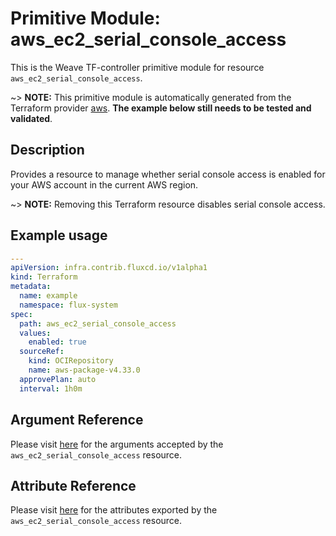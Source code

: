 
# Primitive Module: aws_ec2_serial_console_access

This is the Weave TF-controller primitive module for resource `aws_ec2_serial_console_access`.

~> **NOTE:** This primitive module is automatically generated from the Terraform provider [aws](https://registry.terraform.io/providers/hashicorp/aws/latest/docs/resources/ec2_serial_console_access). **The example below still needs to be tested and validated**.

## Description

Provides a resource to manage whether serial console access is enabled for your AWS account in the current AWS region.

~> **NOTE:** Removing this Terraform resource disables serial console access.

## Example usage

```yaml
---
apiVersion: infra.contrib.fluxcd.io/v1alpha1
kind: Terraform
metadata:
  name: example
  namespace: flux-system
spec:
  path: aws_ec2_serial_console_access
  values:
    enabled: true
  sourceRef:
    kind: OCIRepository
    name: aws-package-v4.33.0
  approvePlan: auto
  interval: 1h0m
```

## Argument Reference

Please visit [here](https://registry.terraform.io/providers/hashicorp/aws/4.33.0/docs/resources/ec2_serial_console_access#argument-reference) for the arguments accepted by the `aws_ec2_serial_console_access` resource.

## Attribute Reference

Please visit [here](https://registry.terraform.io/providers/hashicorp/aws/4.33.0/docs/resources/ec2_serial_console_access#attributes-reference) for the attributes exported by the `aws_ec2_serial_console_access` resource.
